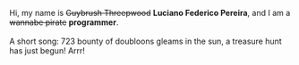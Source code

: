 Hi, my name is ~~Guybrush Threepwood~~ **Luciano Federico Pereira**, and I am a ~~wannabe pirate~~ **programmer**.<br><br>A short song: 723 bounty of doubloons gleams in the sun, a treasure hunt has just begun! Arrr!
